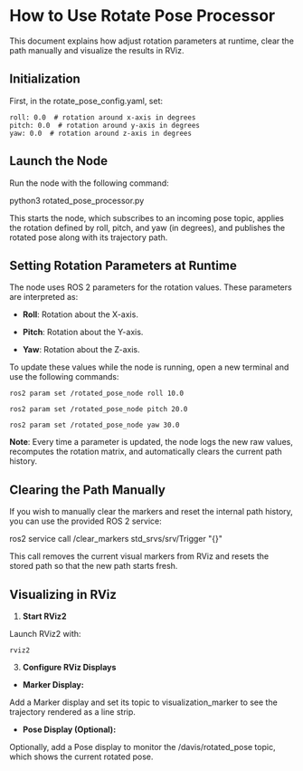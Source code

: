 
  

# How to Use Rotate Pose Processor

  

This document explains how adjust rotation parameters at runtime, clear the path manually and visualize the results in RViz.

 ## Initialization
 First, in the rotate_pose_config.yaml, set:

    roll: 0.0  # rotation around x-axis in degrees
    pitch: 0.0  # rotation around y-axis in degrees
    yaw: 0.0  # rotation around z-axis in degrees

## Launch the Node

Run the node with the following command:

  
  

python3 rotated_pose_processor.py

  

This starts the node, which subscribes to an incoming pose topic, applies the rotation defined by roll, pitch, and yaw (in degrees), and publishes the rotated pose along with its trajectory path.

## Setting Rotation Parameters at Runtime

The node uses ROS 2 parameters for the rotation values. These parameters are interpreted as:

  

-  **Roll**: Rotation about the X-axis.

-  **Pitch**: Rotation about the Y-axis.

-  **Yaw**: Rotation about the Z-axis.

  

To update these values while the node is running, open a new terminal and use the following commands:

  

    ros2 param set /rotated_pose_node roll 10.0
    
    ros2 param set /rotated_pose_node pitch 20.0
    
    ros2 param set /rotated_pose_node yaw 30.0

  

**Note**: Every time a parameter is updated, the node logs the new raw values, recomputes the rotation matrix, and automatically clears the current path history.

  

## Clearing the Path Manually

If you wish to manually clear the markers and reset the internal path history, you can use the provided ROS 2 service:

  

ros2 service call /clear_markers std_srvs/srv/Trigger "{}"

  

This call removes the current visual markers from RViz and resets the stored path so that the new path starts fresh.

  

## Visualizing in RViz

  

1.  **Start RViz2**

Launch RViz2 with:

    rviz2

3.  **Configure RViz Displays**

-  **Marker Display:**

Add a Marker display and set its topic to visualization_marker to see the trajectory rendered as a line strip.

-  **Pose Display (Optional):**

Optionally, add a Pose display to monitor the /davis/rotated_pose topic, which shows the current rotated pose.
